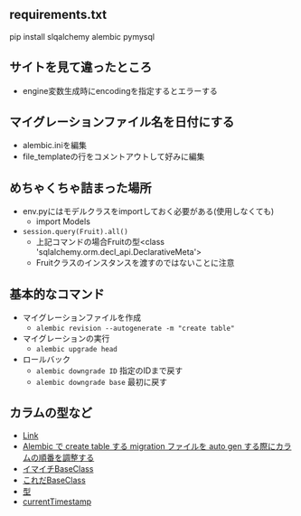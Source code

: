 ## requirements.txt
pip install slqalchemy alembic pymysql

## サイトを見て違ったところ
* engine変数生成時にencodingを指定するとエラーする


## マイグレーションファイル名を日付にする
* alembic.iniを編集
* file_templateの行をコメントアウトして好みに編集

## めちゃくちゃ詰まった場所
* env.pyにはモデルクラスをimportしておく必要がある(使用しなくても)
  * import Models
* ```session.query(Fruit).all()```
  * 上記コマンドの場合Fruitの型<class 'sqlalchemy.orm.decl_api.DeclarativeMeta'>
  * Fruitクラスのインスタンスを渡すのではないことに注意


## 基本的なコマンド
* マイグレーションファイルを作成
  * ```alembic revision --autogenerate -m "create table"```
* マイグレーションの実行
  * ```alembic upgrade head```
* ロールバック
  * ```alembic downgrade ID``` 指定のIDまで戻す
  * ```alembic downgrade base``` 最初に戻す

## カラムの型など
* [Link](https://zenn.dev/shimakaze_soft/articles/6e5e47851459f5)
* [Alembic で create table する migration ファイルを auto gen する際にカラムの順番を調整する](https://qiita.com/nassy20/items/39b07e66b014fa5d9bb3)
* [イマイチBaseClass](https://blog.kumano-te.com/activities/sqlalchemy-tips)
* [これだBaseClass](https://qiita.com/penpenta/items/bd2940946324dedbd543)
* [型](https://zenn.dev/re24_1986/articles/8520ac3f9a0187)
* [currentTimestamp](https://qiita.com/arkuchy/items/8ae90e4a73ef30dc4749)